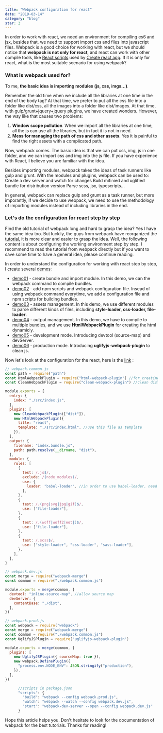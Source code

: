 ```yaml
---
title: "Webpack configuration for react"
date: "2019-03-14"
category: "blog"
star: 2
---
```


In order to work with react, we need an environment for compiling es6 and jsx, besides that, we need to support import css and files into javascript files. Webpack is a good choice for working with react, but we should notice that **webpack is not only for react**, and react can work with other compile tools, like [React scripts](https://www.npmjs.com/package/react-scripts) used by [Create react app](https://github.com/facebook/create-react-app). If it is only for react, what is the most suitable scenario for using webpack?

### What is webpack used for?

To me, **the basic idea is importing modules (js, css, imgs...)**.

Remember the old time when we include all the libraries at one time in the end of the body tag? At that time, we prefer to put all the css file into a folder like dist/css, all the images into a folder like dist/images. At that time, with gulp/grunt+jquery+jquery plugins, we have created wonders. However, the way like that causes two problems:

1. **Window scope pollution**. When we import all the libraries at one time, all the js can use all the libraries, but in fact it is not in need.
2. **Mess for managing the path of css and other assets**. Yes it is painful to find the right assets with a complicated path.

Now, webpack comes. The basic idea is that we can put css, img, js in one folder, and we can import css and img into the js file. If you have experience with React, I believe you are familiar with the idea.

Besides importing modules, webpack takes the ideas of task runners like gulp and grunt. With the modules and plugins, webpack can be used to:
Create a dev server and watch for changes
Build mifinied and uglified bundle for distribution version
Parse scss, jsx, typescripts...

In general, webpack can replace gulp and grunt as a task runner, but more imporantly, if we decide to use webpack, we need to use the methodology of importing modules instead of including libraries in the end.

### Let's do the configuration for react step by step

Find the old tutorial of webpack long and hard to grasp the idea? Yes I have the same idea too. But luckily, the guys from webpack have reorganized the [tutorial](https://webpack.js.org/concepts/), it is more clear and easier to grasp the idea. Well, the following content is about configuring the working environment step by step. I recommend to read the tutorial from webpack directly but if you want to save some time to have a general idea, please continue reading.

In order to understand the configuration for working with react step by step, I create several [demos](https://github.com/AlbertWhite/webpack-demos):

- [demo01](https://github.com/AlbertWhite/webpack-demos/tree/master/demo01-create%20bundle-import%20module) - create bundle and import module. In this demo, we can the webpack command to compile bundles.
- [demo02](https://github.com/AlbertWhite/webpack-demos/tree/master/demo02-add%20npm%20scripts%20and%20webpack%20configuration%20file) - add npm scripts and webpack configuration file. Insead of using webpack command everytime, we add a configuration file and npm scripts for building bundles.
- [demo03](https://github.com/AlbertWhite/webpack-demos/tree/master/demo03-assets%20management) - assets management. In this demo, we use different modules to parse different kinds of files, including **style-loader, css-loader, file-loader**.
- [demo04](https://github.com/AlbertWhite/webpack-demos/tree/master/demo04-output%20management) - output management. In this demo, we have to compile to multiple bundles, and we use **HtmlWebpackPlugin** for creating the html dynamicly.
- [demo05](https://github.com/AlbertWhite/webpack-demos/tree/master/demo05-development) - development mode. Introducing devtool (source-map) and devServer.
- [demo06](https://github.com/AlbertWhite/webpack-demos/tree/master/demo06-production) - production mode. Introducing **uglifyjs-webpack-plugin** to clean js.

Now let's look at the configuration for the react, here is the [link](https://github.com/AlbertWhite/webpack-demos/tree/master/demo07-react-example) :

```js
// webpack.common.js
const path = require("path")
const HtmlWebpackPlugin = require("html-webpack-plugin") //for creating html dynamicly
const CleanWebpackPlugin = require("clean-webpack-plugin") //clean dist every time before build

module.exports = {
  entry: {
    index: "./src/index.js",
  },
  plugins: [
    new CleanWebpackPlugin(["dist"]),
    new HtmlWebpackPlugin({
      title: "react",
      template: "./src/index.html", //use this file as template
    }),
  ],
  output: {
    filename: "index.bundle.js",
    path: path.resolve(__dirname, "dist"),
  },
  module: {
    rules: [
      {
        test: /.js$/,
        exclude: /(node_modules)/,
        use: {
          loader: "babel-loader", //in order to use babel-loader, need to add .babelrc file for the configuration.
        },
      },
      {
        test: /.(png|svg|jpg|gif)$/,
        use: ["file-loader"],
      },
      {
        test: /.(woff|woff2|eot|)$/,
        use: ["file-loader"],
      },
      {
        test: /.scss$/,
        use: ["style-loader", "css-loader", "sass-loader"],
      },
    ],
  },
}
```

```js
// webpack.dev.js
const merge = require("webpack-merge")
const common = require("./webpack.common.js")

module.exports = merge(common, {
  devtool: "inline-source-map", //allow source map
  devServer: {
    contentBase: "./dist",
  },
})
```

```js
// webpack.prod.js
const webpack = require("webpack")
const merge = require("webpack-merge")
const common = require("./webpack.common.js")
const UglifyJSPlugin = require("uglifyjs-webpack-plugin")

module.exports = merge(common, {
  plugins: [
    new UglifyJSPlugin({ sourceMap: true }),
    new webpack.DefinePlugin({
      "process.env.NODE_ENV": JSON.stringify("production"),
    }),
  ],
})
```

```js
      //scripts in package.json
      "scripts": {
        "build": "webpack --config webpack.prod.js",
        "watch": "webpack --watch --config webpack.dev.js",
        "start": "webpack-dev-server --open --config webpack.dev.js"
      }
```

Hope this article helps you. Don't hesitate to look for the documentation of webpack for the best tutorials. Thanks for reading!
